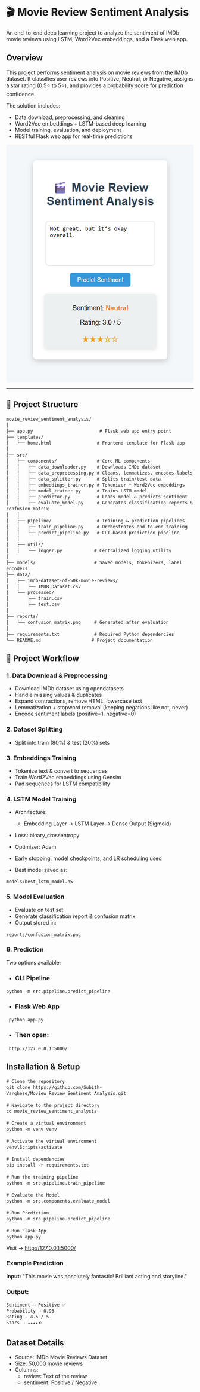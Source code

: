 # 🎬 Movie Review Sentiment Analysis

An end-to-end deep learning project to analyze the sentiment of IMDb movie reviews using LSTM, Word2Vec embeddings, and a Flask web app.

## Overview

This project performs sentiment analysis on movie reviews from the IMDb dataset.
It classifies user reviews into Positive, Neutral, or Negative, assigns a star rating (0.5⭐ to 5⭐), and provides a probability score for prediction confidence.

The solution includes:
- Data download, preprocessing, and cleaning
- Word2Vec embeddings + LSTM-based deep learning
- Model training, evaluation, and deployment
- RESTful Flask web app for real-time predictions

![Movie Review Sentiment Analysis](https://github.com/Subith-Varghese/Moview_Review_Sentiment_Analysis/blob/f3e0d61795752d5c4a09b52507589565ad107025/Screenshot%202025-09-04%20202555.png)


---
## 📂 Project Structure

```
movie_review_sentiment_analysis/
│
├── app.py                         # Flask web app entry point
├── templates/
│   └── home.html                 # Frontend template for Flask app
│
├── src/
│   ├── components/               # Core ML components
│   │   ├── data_downloader.py    # Downloads IMDb dataset
│   │   ├── data_preprocessing.py # Cleans, lemmatizes, encodes labels
│   │   ├── data_splitter.py      # Splits train/test data
│   │   ├── embeddings_trainer.py # Tokenizer + Word2Vec embeddings
│   │   ├── model_trainer.py      # Trains LSTM model
│   │   ├── predictor.py          # Loads model & predicts sentiment
│   │   ├── evaluate_model.py     # Generates classification reports & confusion matrix
│   │
│   ├── pipeline/                 # Training & prediction pipelines
│   │   ├── train_pipeline.py     # Orchestrates end-to-end training
│   │   └── predict_pipeline.py   # CLI-based prediction pipeline
│   │
│   ├── utils/
│   │   └── logger.py            # Centralized logging utility
│
├── models/                      # Saved models, tokenizers, label encoders
├── data/
│   ├── imdb-dataset-of-50k-movie-reviews/
│   │   └── IMDB Dataset.csv
│   └── processed/
│       ├── train.csv
│       ├── test.csv
│
├── reports/
│   └── confusion_matrix.png     # Generated after evaluation
│
├── requirements.txt             # Required Python dependencies
└── README.md                   # Project documentation

```

## 🚀 Project Workflow
### 1. Data Download & Preprocessing

- Download IMDb dataset using opendatasets
- Handle missing values & duplicates
- Expand contractions, remove HTML, lowercase text
- Lemmatization + stopword removal (keeping negations like not, never)
- Encode sentiment labels (positive=1, negative=0)

### 2. Dataset Splitting
- Split into train (80%) & test (20%) sets

### 3. Embeddings Training

- Tokenize text & convert to sequences
- Train Word2Vec embeddings using Gensim
- Pad sequences for LSTM compatibility

### 4. LSTM Model Training

- Architecture:
  - Embedding Layer → LSTM Layer → Dense Output (Sigmoid)

- Loss: binary_crossentropy
- Optimizer: Adam
- Early stopping, model checkpoints, and LR scheduling used
- Best model saved as:

```
models/best_lstm_model.h5
```
### 5. Model Evaluation
- Evaluate on test set
- Generate classification report & confusion matrix
- Output stored in:

``` reports/confusion_matrix.png ```

### 6. Prediction

Two options available:
- ### CLI Pipeline
``` python -m src.pipeline.predict_pipeline ```

- ### Flask Web App

``` python app.py```

- ### Then open:

``` http://127.0.0.1:5000/```

## Installation & Setup
```
# Clone the repository
git clone https://github.com/Subith-Varghese/Moview_Review_Sentiment_Analysis.git

# Navigate to the project directory
cd movie_review_sentiment_analysis

# Create a virtual environment
python -m venv venv

# Activate the virtual environment
venv\Scripts\activate  

# Install dependencies
pip install -r requirements.txt

# Run the training pipeline
python -m src.pipeline.train_pipeline

# Evaluate the Model
python -m src.components.evaluate_model

# Run Prediction
python -m src.pipeline.predict_pipeline

# Run Flask App
python app.py
```
Visit → http://127.0.0.1:5000/

### Example Prediction

**Input:** "This movie was absolutely fantastic! Brilliant acting and storyline."

### Output:
```
Sentiment → Positive ✅
Probability → 0.93
Rating → 4.5 / 5
Stars → ★★★★⯪
```

## Dataset Details

- Source: IMDb Movie Reviews Dataset
- Size: 50,000 movie reviews
- Columns:
  - review: Text of the review
  - sentiment: Positive / Negative
